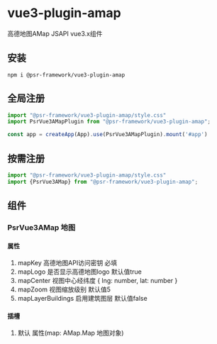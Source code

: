 # vue3-plugin-amap

高德地图AMap JSAPI vue3.x组件

## 安装

```shell
npm i @psr-framework/vue3-plugin-amap
```

## 全局注册

```ts
import "@psr-framework/vue3-plugin-amap/style.css"
import PsrVue3AMapPlugin from "@psr-framework/vue3-plugin-amap";

const app = createApp(App).use(PsrVue3AMapPlugin).mount('#app')
```

## 按需注册

```ts
import "@psr-framework/vue3-plugin-amap/style.css"
import {PsrVue3AMap} from "@psr-framework/vue3-plugin-amap";
```

## 组件
### PsrVue3AMap 地图
#### 属性
1. mapKey 高德地图API访问密钥 必填
2. mapLogo 是否显示高德地图logo 默认值true
3. mapCenter 视图中心经纬度 { lng: number, lat: number }
4. mapZoom 视图缩放级别 默认值5
5. mapLayerBuildings 启用建筑图层 默认值false

#### 插槽
1. 默认 属性(map: AMap.Map 地图对象)
